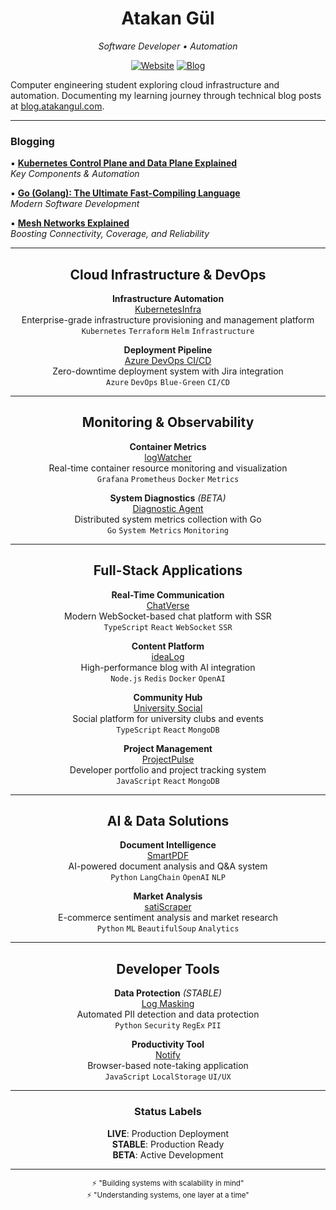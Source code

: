 <div align="center">
  <h1>Atakan Gül</h1>
  <p><em>Software Developer • Automation</em></p>

  [![Website](https://img.shields.io/badge/Website-atakangul.com-blue?style=flat-square&logo=google-chrome)](https://www.atakangul.com)
  [![Blog](https://img.shields.io/badge/Blog-blog.atakangul.com-orange?style=flat-square&logo=rss)](https://blog.atakangul.com)
</div>

Computer engineering student exploring cloud infrastructure and automation. Documenting my learning journey through technical blog posts at [blog.atakangul.com](https://blog.atakangul.com).

---


### Blogging 

▪️ [**Kubernetes Control Plane and Data Plane Explained**](https://atakangul.com/blogs/kubernetes-control-data-plane)  
   _Key Components & Automation_

▪️ [**Go (Golang): The Ultimate Fast-Compiling Language**](https://atakangul.com/blogs/go-golang-fast-compilation)  
   _Modern Software Development_

▪️ [**Mesh Networks Explained**](https://atakangul.com/blogs/mesh-networks-boost-connectivity-reliability)  
   _Boosting Connectivity, Coverage, and Reliability_

---
<div align="center">

## Cloud Infrastructure & DevOps

**Infrastructure Automation**  
[KubernetesInfra](https://kubernetes-infra.atakangul.com/)  
Enterprise-grade infrastructure provisioning and management platform  
<code>Kubernetes</code> <code>Terraform</code> <code>Helm</code> <code>Infrastructure</code>  

**Deployment Pipeline**  
[Azure DevOps CI/CD](https://atakangul.com/blogs/nevotek-internship-ci-cd-experience)  
Zero-downtime deployment system with Jira integration  
<code>Azure</code> <code>DevOps</code> <code>Blue-Green</code> <code>CI/CD</code>  

---

## Monitoring & Observability

**Container Metrics**  
[logWatcher](https://atakangul.com/blogs/logwatcher-simplifying-docker-image-monitoring)  
Real-time container resource monitoring and visualization  
<code>Grafana</code> <code>Prometheus</code> <code>Docker</code> <code>Metrics</code>  

**System Diagnostics** *(BETA)*  
[Diagnostic Agent](https://github.com/AtakanG7/linux-diagnostic-agent)  
Distributed system metrics collection with Go  
<code>Go</code> <code>System Metrics</code> <code>Monitoring</code>  

---

## Full-Stack Applications

**Real-Time Communication**  
[ChatVerse](https://chat.atakangul.com/)  
Modern WebSocket-based chat platform with SSR  
<code>TypeScript</code> <code>React</code> <code>WebSocket</code> <code>SSR</code>  

**Content Platform**  
[ideaLog](https://atakangul.com)  
High-performance blog with AI integration  
<code>Node.js</code> <code>Redis</code> <code>Docker</code> <code>OpenAI</code>  

**Community Hub**  
[University Social](https://github.com/AtakanG7/bilgililerpaylasiyor)  
Social platform for university clubs and events  
<code>TypeScript</code> <code>React</code> <code>MongoDB</code>  

**Project Management**  
[ProjectPulse](https://sprojects.live/)  
Developer portfolio and project tracking system  
<code>JavaScript</code> <code>React</code> <code>MongoDB</code>  

---

## AI & Data Solutions

**Document Intelligence**  
[SmartPDF](https://github.com/AtakanG7/robotiXe)  
AI-powered document analysis and Q&A system  
<code>Python</code> <code>LangChain</code> <code>OpenAI</code> <code>NLP</code>  

**Market Analysis**  
[satiScraper](https://satiscraper.onrender.com/)  
E-commerce sentiment analysis and market research  
<code>Python</code> <code>ML</code> <code>BeautifulSoup</code> <code>Analytics</code>  

---

## Developer Tools

**Data Protection** *(STABLE)*  
[Log Masking](https://github.com/AtakanG7/enhanced-log-masking)  
Automated PII detection and data protection  
<code>Python</code> <code>Security</code> <code>RegEx</code> <code>PII</code>  

**Productivity Tool**  
[Notify](https://noteapp001.onrender.com/)  
Browser-based note-taking application  
<code>JavaScript</code> <code>LocalStorage</code> <code>UI/UX</code>  

---

### Status Labels

**LIVE**: Production Deployment  
**STABLE**: Production Ready  
**BETA**: Active Development

</div>

---

<div align="center">
  <sub>⚡ "Building systems with scalability in mind" </sub>
</div>

<div align="center">
  <sub>⚡ "Understanding systems, one layer at a time"</sub>
</div>
